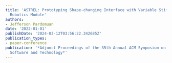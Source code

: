 ```yaml
---
title: 'ASTREL: Prototyping Shape-changing Interface with Variable Stiffness Soft
  Robotics Module'
authors:
- Jefferson Pardomuan
date: '2022-01-01'
publishDate: '2024-03-12T03:56:22.342685Z'
publication_types:
- paper-conference
publication: '*Adjunct Proceedings of the 35th Annual ACM Symposium on User Interface
  Software and Technology*'
---
```

